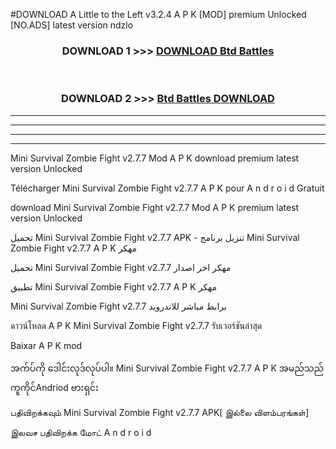 #DOWNLOAD A Little to the Left v3.2.4 A P K [MOD] premium Unlocked [NO.ADS] latest version ndzlo 



<div align="center">

<h3>DOWNLOAD 1 >>> <a href="https://getmod1.web.app/?judule=Btd Battles">DOWNLOAD Btd Battles</a></h3><br>

<h3>DOWNLOAD 2 >>> <a href="https://getmod1.web.app/?judule=Btd Battles">Btd Battles DOWNLOAD </a></h3>

</div>


----------------------------------------------------------

----------------------------------------------------------

----------------------------------------------------------

----------------------------------------------------------


Mini Survival Zombie Fight v2.7.7 Mod A P K download premium latest version Unlocked

Télécharger  Mini Survival Zombie Fight v2.7.7 A P K pour A n d r o i d Gratuit

download Mini Survival Zombie Fight v2.7.7 Mod A P K premium latest version Unlocked

تحميل Mini Survival Zombie Fight v2.7.7 APK - تنزيل برنامج Mini Survival Zombie Fight v2.7.7 A P K مهكر

تحميل Mini Survival Zombie Fight v2.7.7 مهكر اخر اصدار

تطبيق Mini Survival Zombie Fight v2.7.7 A P K مهكر

Mini Survival Zombie Fight v2.7.7 برابط مباشر للاندرويد

ดาวน์โหลด A P K Mini Survival Zombie Fight v2.7.7 รับเวอร์ชันล่าสุด

Baixar A P K mod

အက်ပ်ကို ဒေါင်းလုဒ်လုပ်ပါ။ Mini Survival Zombie Fight v2.7.7 A P K အမည်သည်ကူကိုင်Andriod ဗားရှင်း

பதிவிறக்கவும் Mini Survival Zombie Fight v2.7.7 APK[ இல்லை விளம்பரங்கள்] 
 
இலவச பதிவிறக்க மோட் A n d r o i d



